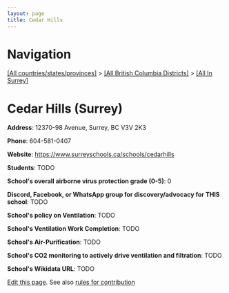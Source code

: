 ```yaml
---
layout: page
title: Cedar Hills
---
```

# Navigation

[[All countries/states/provinces]](../../..) > [[All British Columbia Districts]](../..) > [[All In Surrey]](..)

# Cedar Hills (Surrey)

**Address**: 12370-98 Avenue, Surrey, BC V3V 2K3

**Phone**: 604-581-0407

**Website**: <https://www.surreyschools.ca/schools/cedarhills>

**Students**: TODO

**School's overall airborne virus protection grade (0-5)**: 0

**Discord, Facebook, or WhatsApp group for discovery/advocacy for THIS school**: TODO

**School's policy on Ventilation**: TODO

**School's Ventilation Work Completion**: TODO

**School's Air-Purification**: TODO

**School's CO2 monitoring to actively drive ventilation and filtration**: TODO

**School's Wikidata URL**: TODO


[Edit this page](https://github.com/ventilate-schools/BC/edit/main/./Surrey/Cedar_Hills.md). See also [rules for contribution](../../../contribution-rules/)